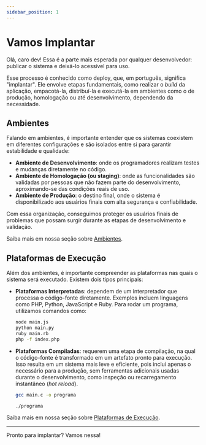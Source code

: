 ```yaml
---
sidebar_position: 1
---
```


# Vamos Implantar

Olá, caro dev! Essa é a parte mais esperada por qualquer desenvolvedor: publicar o sistema e deixá-lo acessível para uso.

Esse processo é conhecido como deploy, que, em português, significa "implantar". Ele envolve etapas fundamentais, como realizar o _build_ da aplicação, empacotá-la, distribuí-la e executá-la em ambientes como o de produção, homologação ou até desenvolvimento, dependendo da necessidade.

## Ambientes

Falando em ambientes, é importante entender que os sistemas coexistem em diferentes configurações e são isolados entre si para garantir estabilidade e qualidade:

- **Ambiente de Desenvolvimento**: onde os programadores realizam testes e mudanças diretamente no código.
- **Ambiente de Homologação (ou staging)**: onde as funcionalidades são validadas por pessoas que não fazem parte do desenvolvimento, aproximando-se das condições reais de uso.
- **Ambiente de Produção**: o destino final, onde o sistema é disponibilizado aos usuários finais com alta segurança e confiabilidade.

Com essa organização, conseguimos proteger os usuários finais de problemas que possam surgir durante as etapas de desenvolvimento e validação.

Saiba mais em nossa seção sobre [Ambientes](../../tutorials/environments.md).

## Plataformas de Execução

Além dos ambientes, é importante compreender as plataformas nas quais o sistema será executado. Existem dois tipos principais:

- **Plataformas Interpretadas**: dependem de um interpretador que processa o código-fonte diretamente. Exemplos incluem linguagens como PHP, Python, JavaScript e Ruby. Para rodar um programa, utilizamos comandos como:

  ```bash
  node main.js
  python main.py
  ruby main.rb
  php -f index.php
  ```

- **Plataformas Compiladas**: requerem uma etapa de compilação, na qual o código-fonte é transformado em um artefato pronto para execução. Isso resulta em um sistema mais leve e eficiente, pois inclui apenas o necessário para a produção, sem ferramentas adicionais usadas durante o desenvolvimento, como inspeção ou recarregamento instantâneo (_hot reload_).

  ```bash
  gcc main.c -o programa
  ```

  ```bash
  ./programa
  ```

Saiba mais em nossa seção sobre [Plataformas de Execução](../../tutorials/source-code/runtime-platforms.md).

---

Pronto para implantar? Vamos nessa!
